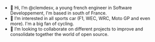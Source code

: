 - 👋 Hi, I’m @clemdesv, a young french engineer in Software Developpement, I'm based in south of France.
- 👀 I’m interested in all sports car (F1, WEC, WRC, Moto GP and even more). I'm a big fan of cycling.
- 💞️ I’m looking to collaborate on different projects to improve and consolidate together the world of open source.


<!---
clemdesv/clemdesv is a ✨ special ✨ repository because its `README.md` (this file) appears on your GitHub profile.
You can click the Preview link to take a look at your changes.
--->
